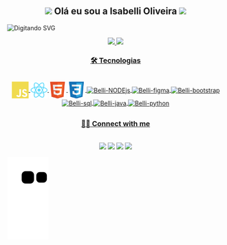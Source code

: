 <h2 align="center">
 
<img src="https://media.giphy.com/media/hvRJCLFzcasrR4ia7z/giphy.gif" width="28">
Olá eu sou a Isabelli Oliveira  <img src="https://media.giphy.com/media/hvRJCLFzcasrR4ia7z/giphy.gif" width="28">
</h2>

 ![ Digitando SVG ](https://readme-typing-svg.herokuapp.com?color=%FFFF85ff&size=18&duration=6000¢er=true&vCenter=true&width=600&lines=Seja+Bem-+Vindo(a)+%3C3)

<div align="center">
  <a href="https://github.com/IsabelliOliveira">
  <img height="160em" src="https://github-readme-stats.vercel.app/api?username=IsabelliOliveira&show_icons=true&theme=dracula&include_all_commits=true&count_private=true"/>
  <img height="160em" src="https://github-readme-stats.vercel.app/api/top-langs/?username=IsabelliOliveira&layout=compact&langs_count=7&theme=dracula"/>
</div>

<h3 align="center">🛠 Tecnologias</h3>

<div align="center" style="display: inline_block"><br>
  <img align="center" alt="Belli-js" height="40" width="40" src="https://raw.githubusercontent.com/devicons/devicon/master/icons/javascript/javascript-plain.svg">
  <img align="center" alt="Belli-react" height="40" width="40" src="https://raw.githubusercontent.com/devicons/devicon/master/icons/react/react-original.svg">
  <img align="center" alt="Belli-HTML" height="40" width="40" src="https://raw.githubusercontent.com/devicons/devicon/master/icons/html5/html5-original.svg">
  <img align="center" alt="Belli-CSS" height="40" width="40" src="https://raw.githubusercontent.com/devicons/devicon/master/icons/css3/css3-original.svg">
  <img align="center" alt="Belli-NODEjs" height="40" width="40"  src="https://cdn.iconscout.com/icon/free/png-256/node-js-1174925.png"> 
  <img align="center" alt="Belli-figma" height="40" width="40"  src="https://cdn-icons-png.flaticon.com/512/5968/5968705.png"> 
  <img align="center" alt="Belli-bootstrap" height="40" width="40"  src="https://camo.githubusercontent.com/2512b49c89512f2ff3718f7257f48ed5c46a4e331abbd890b6c5e8c0e458434f/68747470733a2f2f676574626f6f7473747261702e636f6d2f646f63732f352e322f6173736574732f6272616e642f626f6f7473747261702d6c6f676f2d736861646f772e706e67"> 
  <img align="center" alt="Belli-sql" height="40" width="40"  src="https://miro.medium.com/max/1200/0*DpQbYfdi_b4Lr45Z."> 
  <img align="center" alt="Belli-java" height="40" width="40"  src="https://cdn.icon-icons.com/icons2/2415/PNG/512/java_original_wordmark_logo_icon_146459.png"> 
  <img align="center" alt="Belli-python" height="40" width="40"  src="https://upload.wikimedia.org/wikipedia/commons/thumb/1/1f/Python_logo_01.svg/640px-Python_logo_01.svg.png"> 

</div>

##

<h3 align="center">🙋‍♂️ Connect with me</h3>

<div align="center" style="display: inline_block"><br>
 <a href="https://www.linkedin.com/in/isabelli-oliveira-/" target="_blank"><img src="https://img.shields.io/badge/-Instagram-%23E4405F?style=for-the-badge&logo=instagram&logoColor=white" target="_blank"></a>
 <a href="https:" target="_blank"><img src="https://img.shields.io/badge/Discord-7289DA?style=for-the-badge&logo=discord&logoColor=white" target="_blank"></a>
 <a href = "mailto:isabelli.camargo29@gmail.com"><img src="https://img.shields.io/badge/-Gmail-%23333?style=for-the-badge&logo=gmail&logoColor=white" target="_blank"></a>
 <a href="https://www.linkedin.com/in/isabelli-oliveira-/" target="_blank"><img src="https://img.shields.io/badge/-LinkedIn-%230077B5?style=for-the-badge&logo=linkedin&logoColor=white" target="_blank"></a> 
  </div>
  

 
![snake gif](https://github.com/IsabelliOliveira/IsabelliOliveira/blob/output/github-contribution-grid-snake.svg)



